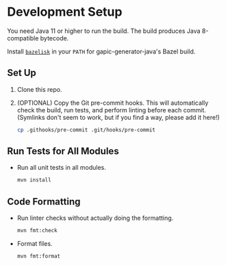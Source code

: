 # Development Setup

You need Java 11 or higher to run the build. The build produces Java 8-compatible
bytecode.

Install [`bazelisk`](https://github.com/bazelbuild/bazelisk) in your `PATH`
for gapic-generator-java's Bazel build.

## Set Up

1. Clone this repo.

2. (OPTIONAL) Copy the Git pre-commit hooks. This will automatically check the build, run
   tests, and perform linting before each commit. (Symlinks don't seem to work,
   but if you find a way, please add it here!)

    ```sh
    cp .githooks/pre-commit .git/hooks/pre-commit
    ```

## Run Tests for All Modules

- Run all unit tests in all modules.

    ```sh
    mvn install
    ```

## Code Formatting

- Run linter checks without actually doing the formatting.

    ```sh
    mvn fmt:check
    ```

- Format files.

    ```sh
    mvn fmt:format
    ```